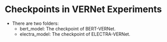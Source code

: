 # Checkpoints in VERNet Experiments
* There are two folders:
    * bert_model: The checkpoint of BERT-VERNet.
    * electra_model: The checkpoint of ELECTRA-VERNet.
